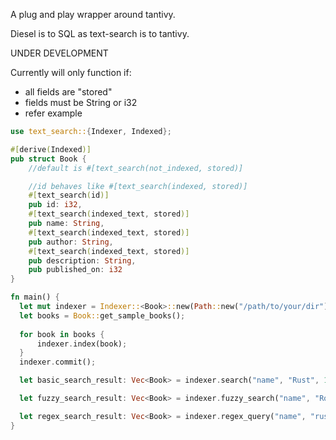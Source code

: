 A plug and play wrapper around tantivy.

Diesel is to SQL as text-search is to tantivy.

UNDER DEVELOPMENT

Currently will only function if:  
  - all fields are "stored"
  - fields must be String or i32 
  - refer example 

```rust
use text_search::{Indexer, Indexed};

#[derive(Indexed)]
pub struct Book {
    //default is #[text_search(not_indexed, stored)]

    //id behaves like #[text_search(indexed, stored)]
    #[text_search(id)]
    pub id: i32,
    #[text_search(indexed_text, stored)]
    pub name: String,
    #[text_search(indexed_text, stored)]
    pub author: String,
    #[text_search(indexed_text, stored)]
    pub description: String,
    pub published_on: i32
}

fn main() {
  let mut indexer = Indexer::<Book>::new(Path::new("/path/to/your/dir"));
  let books = Book::get_sample_books();
  
  for book in books {
      indexer.index(book);        
  }
  indexer.commit();

  let basic_search_result: Vec<Book> = indexer.search("name", "Rust", 10);

  let fuzzy_search_result: Vec<Book> = indexer.fuzzy_search("name", "Rosty", 10);

  let regex_search_result: Vec<Book> = indexer.regex_query("name", "rustacea.*", 10);
}
```
